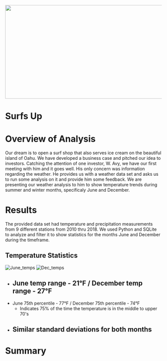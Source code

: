 <p align="center">
  <img width="560" height="300" src="https://user-images.githubusercontent.com/74840026/129602214-0df5cdab-9437-4abb-8943-95f61e3ef0ae.PNG">
</p>

# Surfs Up

# Overview of Analysis
Our dream is to open a surf shop that also serves ice cream on the beautiful island of Oahu.  We have developed a business case and pitched our idea to investors.  Catching the attention of one investor, W. Avy, we have our first meeting with him and it goes well.  His only concern was information regarding the weather.  He provides us with a weather data set and asks us to run some analysis on it and provide him some feedback.  We are presenting our weather analysis to him to show temperature trends during summer and winter months, specificaly June and December.  

# Results
The provided data set had temperature and precipitation measurements from 9 different stations from 2010 thru 2018.  We used Python and SQLite to analyze and filter it to show statistics for the months June and December during the timeframe.

## Temperature Statistics                
![June_temps](https://user-images.githubusercontent.com/74840026/129605186-d5ec6db7-81bf-4ebc-837b-69d3a93e06f0.PNG)   ![Dec_temps](https://user-images.githubusercontent.com/74840026/129605195-45be52de-0e43-4fd1-b439-e2a95c567afb.PNG)
### 
- June temp range - 21°F / December temp range - 27°F
    - 
- June 75th percentile - 77°F / December 75th percentile - 74°F
    - Indicates 75% of the time the temperature is in the middle to upper 70's
- Similar standard deviations for both months
    - 




# Summary
